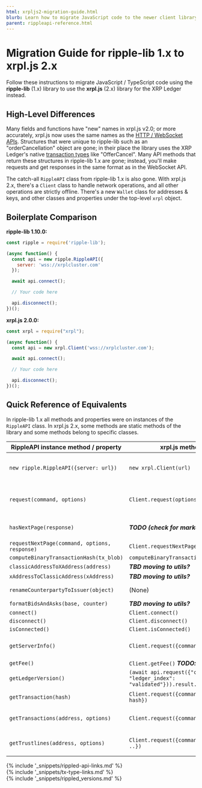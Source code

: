 ```yaml
---
html: xrpljs2-migration-guide.html
blurb: Learn how to migrate JavaScript code to the newer client library format.
parent: rippleapi-reference.html
---
```

# Migration Guide for ripple-lib 1.x to xrpl.js 2.x

Follow these instructions to migrate JavaScript / TypeScript code using the **ripple-lib** (1.x) library to use the **xrpl.js** (2.x) library for the XRP Ledger instead.

## High-Level Differences

Many fields and functions have "new" names in xrpl.js v2.0; or more accurately, xrpl.js now uses the same names as the [HTTP / WebSocket APIs](rippled-api.html). Structures that were unique to ripple-lib such as an "orderCancellation" object are gone; in their place the library uses the XRP Ledger's native [transaction types](transaction-types.html) like "OfferCancel". Many API methods that return these structures in ripple-lib 1.x are gone; instead, you'll make requests and get responses in the same format as in the WebSocket API.

The catch-all `RippleAPI` class from ripple-lib 1.x is also gone. With xrpl.js 2.x, there's a `Client` class to handle network operations, and all other operations are strictly offline. There's a new `Wallet` class for addresses & keys, and other classes and properties under the top-level `xrpl` object.

## Boilerplate Comparison

**ripple-lib 1.10.0:**

```js
const ripple = require('ripple-lib');

(async function() {
  const api = new ripple.RippleAPI({
    server: 'wss://xrplcluster.com'
  });

  await api.connect();

  // Your code here

  api.disconnect();
})();
```

**xrpl.js 2.0.0:**

```js
const xrpl = require("xrpl");

(async function() {
  const api = new xrpl.Client('wss://xrplcluster.com');

  await api.connect();

  // Your code here

  api.disconnect();
})();
```

## Quick Reference of Equivalents

In ripple-lib 1.x all methods and properties were on instances of the `RippleAPI` class. In xrpl.js 2.x, some methods are static methods of the library and some methods belong to specific classes.

| RippleAPI instance method / property | xrpl.js method / property| Notes |
|-------------------|----------------|---|
| `new ripple.RippleAPI({server: url})` | `new xrpl.Client(url)` | Use `xrpl.BroadcastClient([url1, url2, ..])` to connect to multiple servers. |
| `request(command, options)` | `Client.request(options)` | The `command` field moved into the `options` object for consistency with the WebSocket API. |
| `hasNextPage(response)` | ***TODO (check for marker?)*** | See also: `Client.requestNextPage()` and `Client.requestAll()` |
| `requestNextPage(command, options, response)` | `Client.requestNextPage(response)` | |
| `computeBinaryTransactionHash(tx_blob)` | `computeBinaryTransactionSigningHash(tx_blob)` | |
| `classicAddressToXAddress(address)` | ***TBD moving to utils?*** | |
| `xAddressToClassicAddress(xAddress)` | ***TBD moving to utils?*** | |
| `renameCounterpartyToIssuer(object)` | (None) | xrpl.js always uses `issuer` already. |
| `formatBidsAndAsks(base, counter)` | ***TBD moving to utils?*** | |
| `connect()` | `Client.connect()` | |
| `disconnect()` | `Client.disconnect()` |
| `isConnected()` | `Client.isConnected()` |
| `getServerInfo()` | `Client.request({command: "server_info"})` | Request/response match the [server_info method][] exactly. |
| `getFee()` | `Client.getFee()` ***TODO: confirm*** |
| `getLedgerVersion()` | `(await api.request({"command": "ledger", "ledger_index": "validated"})).result.ledger.ledger_index` | ***TODO: follow up if an easier way gets re-added***
| `getTransaction(hash)` | `Client.request({command: "tx", transaction: hash})` | Request/response match the [tx method][] exactly. |
| `getTransactions(address, options)` | `Client.request({command: "account_tx", ..})` | Request/response match the [account_tx method][] exactly. |
| `getTrustlines(address, options)` |  `Client.request({command: "account_lines", ..})` | Request/response match the [account_lines method][] exactly. |

<!--{# common link defs #}-->
{% include '_snippets/rippled-api-links.md' %}			
{% include '_snippets/tx-type-links.md' %}			
{% include '_snippets/rippled_versions.md' %}
